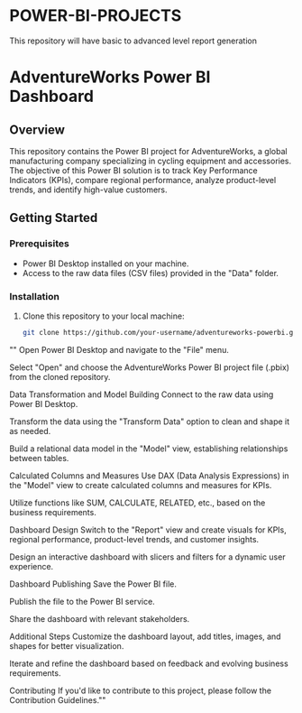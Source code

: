 # POWER-BI-PROJECTS
This repository will have basic to advanced level report generation 
# AdventureWorks Power BI Dashboard

## Overview

This repository contains the Power BI project for AdventureWorks, a global manufacturing company specializing in cycling equipment and accessories. The objective of this Power BI solution is to track Key Performance Indicators (KPIs), compare regional performance, analyze product-level trends, and identify high-value customers.

## Getting Started

### Prerequisites

- Power BI Desktop installed on your machine.
- Access to the raw data files (CSV files) provided in the "Data" folder.

### Installation

1. Clone this repository to your local machine:

   ```bash
   git clone https://github.com/your-username/adventureworks-powerbi.git

"" Open Power BI Desktop and navigate to the "File" menu.

Select "Open" and choose the AdventureWorks Power BI project file (.pbix) from the cloned repository.

Data Transformation and Model Building
Connect to the raw data using Power BI Desktop.

Transform the data using the "Transform Data" option to clean and shape it as needed.

Build a relational data model in the "Model" view, establishing relationships between tables.

Calculated Columns and Measures
Use DAX (Data Analysis Expressions) in the "Model" view to create calculated columns and measures for KPIs.

Utilize functions like SUM, CALCULATE, RELATED, etc., based on the business requirements.

Dashboard Design
Switch to the "Report" view and create visuals for KPIs, regional performance, product-level trends, and customer insights.

Design an interactive dashboard with slicers and filters for a dynamic user experience.

Dashboard Publishing
Save the Power BI file.

Publish the file to the Power BI service.

Share the dashboard with relevant stakeholders.

Additional Steps
Customize the dashboard layout, add titles, images, and shapes for better visualization.

Iterate and refine the dashboard based on feedback and evolving business requirements.

Contributing
If you'd like to contribute to this project, please follow the Contribution Guidelines.""
